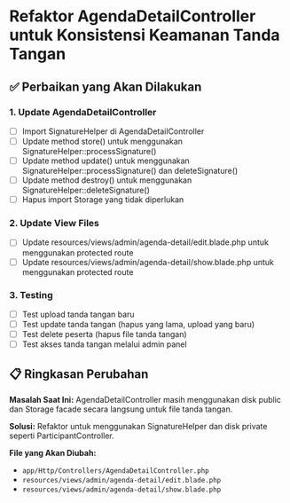 # Refaktor AgendaDetailController untuk Konsistensi Keamanan Tanda Tangan

## ✅ Perbaikan yang Akan Dilakukan

### 1. Update AgendaDetailController
- [ ] Import SignatureHelper di AgendaDetailController
- [ ] Update method store() untuk menggunakan SignatureHelper::processSignature()
- [ ] Update method update() untuk menggunakan SignatureHelper::processSignature() dan deleteSignature()
- [ ] Update method destroy() untuk menggunakan SignatureHelper::deleteSignature()
- [ ] Hapus import Storage yang tidak diperlukan

### 2. Update View Files
- [ ] Update resources/views/admin/agenda-detail/edit.blade.php untuk menggunakan protected route
- [ ] Update resources/views/admin/agenda-detail/show.blade.php untuk menggunakan protected route

### 3. Testing
- [ ] Test upload tanda tangan baru
- [ ] Test update tanda tangan (hapus yang lama, upload yang baru)
- [ ] Test delete peserta (hapus file tanda tangan)
- [ ] Test akses tanda tangan melalui admin panel

## 📋 Ringkasan Perubahan

**Masalah Saat Ini:** AgendaDetailController masih menggunakan disk public dan Storage facade secara langsung untuk file tanda tangan.

**Solusi:** Refaktor untuk menggunakan SignatureHelper dan disk private seperti ParticipantController.

**File yang Akan Diubah:**
- `app/Http/Controllers/AgendaDetailController.php`
- `resources/views/admin/agenda-detail/edit.blade.php`
- `resources/views/admin/agenda-detail/show.blade.php`
